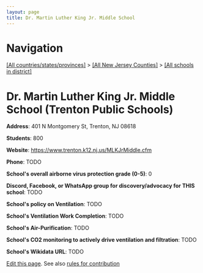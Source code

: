 ```yaml
---
layout: page
title: Dr. Martin Luther King Jr. Middle School
---
```

# Navigation

[[All countries/states/provinces]](../../../..) > [[All New Jersey Counties]](../../..) > [[All schools in district]](..)

# Dr. Martin Luther King Jr. Middle School (Trenton Public Schools)

**Address**: 401 N Montgomery St, Trenton, NJ 08618

**Students**: 800

**Website**: <https://www.trenton.k12.nj.us/MLKJrMiddle.cfm>

**Phone**: TODO

**School's overall airborne virus protection grade (0-5)**: 0

**Discord, Facebook, or WhatsApp group for discovery/advocacy for THIS school**: TODO

**School's policy on Ventilation**: TODO

**School's Ventilation Work Completion**: TODO

**School's Air-Purification**: TODO

**School's CO2 monitoring to actively drive ventilation and filtration**: TODO

**School's Wikidata URL**: TODO


[Edit this page](https://github.com/ventilate-schools/NJ/edit/main/./Mercer/Trenton_Public_Schools/Dr._Martin_Luther_King_Jr._Middle_School.md). See also [rules for contribution](../../../contribution-rules/)